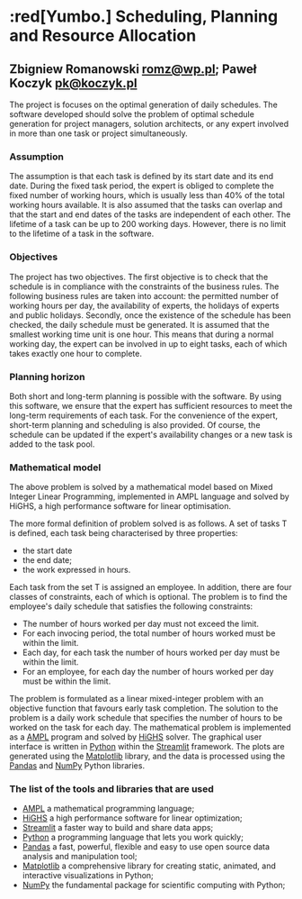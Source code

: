 # :red[Yumbo.] Scheduling, Planning and Resource Allocation

## Zbigniew Romanowski romz@wp.pl; Paweł Koczyk pk@koczyk.pl

The project is focuses on the optimal generation of daily schedules. The software developed should solve the problem of optimal schedule generation for project managers, solution architects, or any expert involved in more than one task or project simultaneously.

### Assumption
The assumption is that each task is defined by its start date and its end date. During the fixed task period, the expert is obliged to complete the fixed number of working hours, which is usually less than 40% of the total working hours available. It is also assumed that the tasks can overlap and that the start and end dates of the tasks are independent of each other. The lifetime of a task can be up to 200 working days. However, there is no limit to the lifetime of a task in the software.


### Objectives
The project has two objectives. The first objective is to check that the schedule is in compliance with the constraints of the business rules. The following business rules are taken into account: the permitted number of working hours per day, the availability of experts, the holidays of experts and public holidays. Secondly, once the existence of the schedule has been checked, the daily schedule must be generated. It is assumed that the smallest working time unit is one hour. This means that during a normal working day, the expert can be involved in up to eight tasks, each of which takes exactly one hour to complete.


### Planning horizon
Both short and long-term planning is possible with the software. By using this software, we ensure that the expert has sufficient resources to meet the long-term requirements of each task. For the convenience of the expert, short-term planning and scheduling is also provided. Of course, the schedule can be updated if the expert's availability changes or a new task is added to the task pool. 


### Mathematical model
The above problem is solved by a mathematical model based on Mixed Integer Linear Programming, implemented in AMPL language and solved by HiGHS, a high performance software for linear optimisation.



The more formal definition of problem solved is as follows. A set of tasks T is defined, each task being characterised by three properties:
- the start date
- the end date;
- the work expressed in hours.

Each task from the set T is assigned an employee.
In addition, there are four classes of constraints, each of which is optional.
The problem is to find the employee's daily schedule that satisfies the following constraints:
- The number of hours worked per day must not exceed the limit.
- For each invocing period, the total number of hours worked must be within the limit.
- Each day, for each task the number of hours worked per day must be within the limit.
- For an employee, for each day the number of hours worked per day must be within the limit.



The problem is formulated as a linear mixed-integer problem with an objective function that favours early task completion.
The solution to the problem is a daily work schedule that specifies the number of hours to be worked on the task for each day.
The mathematical problem is implemented as a [AMPL](https://ampl.com/) program
and solved by [HiGHS](https://highs.dev/) solver.
The graphical user interface is written in [Python](https://www.python.org/) within the [Streamlit](https://streamlit.io/) framework.
The plots are generated using the [Matplotlib](https://matplotlib.org/) library, 
and the data is processed using the [Pandas](https://pandas.pydata.org/) and [NumPy](https://numpy.org/) Python libraries.


### The list of the tools and libraries that are used

- [AMPL](https://ampl.com/) a mathematical programming language; 
- [HiGHS](https://highs.dev/) a high performance software for linear optimization; 
- [Streamlit](https://streamlit.io/) a faster way to build and share data apps; 
- [Python](https://www.python.org/) a programming language that lets you work quickly; 
- [Pandas](https://pandas.pydata.org/) a fast, powerful, flexible and easy to use open source data analysis and manipulation tool; 
- [Matplotlib](https://matplotlib.org/) a comprehensive library for creating static, animated, and interactive visualizations in Python; 
- [NumPy](https://numpy.org/) the fundamental package for scientific computing with Python;
